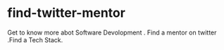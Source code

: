 # find-twitter-mentor
 Get to know more abot Software Devolopment . Find a mentor on twitter .Find a Tech Stack.
